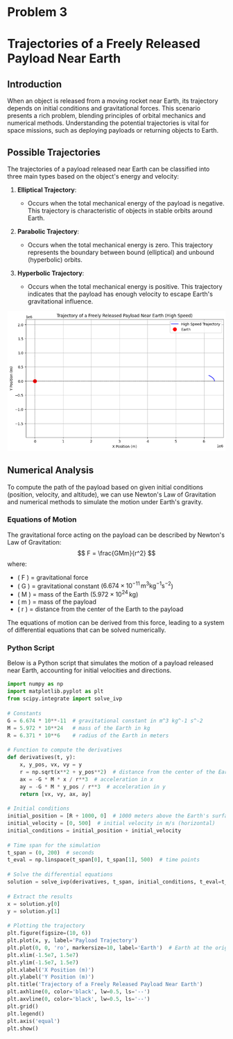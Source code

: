 # Problem 3
# Trajectories of a Freely Released Payload Near Earth

## Introduction

When an object is released from a moving rocket near Earth, its trajectory depends on initial conditions and gravitational forces. This scenario presents a rich problem, blending principles of orbital mechanics and numerical methods. Understanding the potential trajectories is vital for space missions, such as deploying payloads or returning objects to Earth.

## Possible Trajectories

The trajectories of a payload released near Earth can be classified into three main types based on the object's energy and velocity:

1. **Elliptical Trajectory**:
   - Occurs when the total mechanical energy of the payload is negative. This trajectory is characteristic of objects in stable orbits around Earth.

2. **Parabolic Trajectory**:
   - Occurs when the total mechanical energy is zero. This trajectory represents the boundary between bound (elliptical) and unbound (hyperbolic) orbits.

3. **Hyperbolic Trajectory**:
   - Occurs when the total mechanical energy is positive. This trajectory indicates that the payload has enough velocity to escape Earth's gravitational influence.
 
![alt text](image-3.png)






## Numerical Analysis

To compute the path of the payload based on given initial conditions (position, velocity, and altitude), we can use Newton's Law of Gravitation and numerical methods to simulate the motion under Earth's gravity.

### Equations of Motion

The gravitational force acting on the payload can be described by Newton's Law of Gravitation:
$$
F = \frac{GMm}{r^2}
$$
where:
- \( F \) = gravitational force
- \( G \) = gravitational constant ($6.674 \times 10^{-11} \, \text{m}^3 \text{kg}^{-1} \text{s}^{-2}$)
- \( M \) = mass of the Earth ($5.972 \times 10^{24} \, \text{kg}$)
- \( m \) = mass of the payload
- \( r \) = distance from the center of the Earth to the payload

The equations of motion can be derived from this force, leading to a system of differential equations that can be solved numerically.

### Python Script

Below is a Python script that simulates the motion of a payload released near Earth, accounting for initial velocities and directions.

```python
import numpy as np
import matplotlib.pyplot as plt
from scipy.integrate import solve_ivp

# Constants
G = 6.674 * 10**-11  # gravitational constant in m^3 kg^-1 s^-2
M = 5.972 * 10**24   # mass of the Earth in kg
R = 6.371 * 10**6    # radius of the Earth in meters

# Function to compute the derivatives
def derivatives(t, y):
    x, y_pos, vx, vy = y
    r = np.sqrt(x**2 + y_pos**2)  # distance from the center of the Earth
    ax = -G * M * x / r**3  # acceleration in x
    ay = -G * M * y_pos / r**3  # acceleration in y
    return [vx, vy, ax, ay]

# Initial conditions
initial_position = [R + 1000, 0]  # 1000 meters above the Earth's surface
initial_velocity = [0, 500]  # initial velocity in m/s (horizontal)
initial_conditions = initial_position + initial_velocity

# Time span for the simulation
t_span = (0, 200)  # seconds
t_eval = np.linspace(t_span[0], t_span[1], 500)  # time points

# Solve the differential equations
solution = solve_ivp(derivatives, t_span, initial_conditions, t_eval=t_eval)

# Extract the results
x = solution.y[0]
y = solution.y[1]

# Plotting the trajectory
plt.figure(figsize=(10, 6))
plt.plot(x, y, label='Payload Trajectory')
plt.plot(0, 0, 'ro', markersize=10, label='Earth')  # Earth at the origin
plt.xlim(-1.5e7, 1.5e7)
plt.ylim(-1.5e7, 1.5e7)
plt.xlabel('X Position (m)')
plt.ylabel('Y Position (m)')
plt.title('Trajectory of a Freely Released Payload Near Earth')
plt.axhline(0, color='black', lw=0.5, ls='--')
plt.axvline(0, color='black', lw=0.5, ls='--')
plt.grid()
plt.legend()
plt.axis('equal')
plt.show()
```
